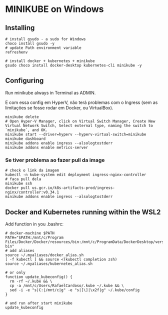 # MINIKUBE on Windows

## Installing

````shell script
# install gsudo - a sudo for Windows
choco install gsudo -y
# update Path environment variable
refreshenv

# install docker + kubernetes + minikube
gsudo choco install docker-desktop kubernetes-cli minikube -y
````

## Configuring

Run minikube always in Terminal as ADMIN. 

E com essa config em HyperV, não terá problemas com o Ingress (sem as limitações se fosse rodar em Docker, ou VirtualBox).

````shell script
minikube delete
# Open Hyper-V Manager, click on Virtual Switch Manager, Create New Virtual Network Switch, Select external type, naming the switch to `minikube`, and OK. 
minikube start --driver=hyperv --hyperv-virtual-switch=minikube
minikube dashboard
minikube addons enable ingress --alsologtostderr
minikube addons enable metrics-server
````

### Se tiver problema ao fazer pull da image

````shell script
# check o link da imagem
kubectl -n kube-system edit deployment ingress-nginx-controller
# faca pull dela
minikube ssh
docker pull us.gcr.io/k8s-artifacts-prod/ingress-nginx/controller:v0.34.1
minikube addons enable ingress --alsologtostderr
````

## Docker and Kubernetes running within the WSL2

Add function in you .bashrc:

````shell script
# docker-machine $PATH
PATH="$PATH:/mnt/c/Program Files/Docker/Docker/resources/bin:/mnt/c/ProgramData/DockerDesktop/version-bin"
# add aliases
source ~/.myaliases/docker_alias.sh
[ -f kubectl ] && source <(kubectl completion zsh)
source ~/.myaliases/kubernetes_alias.sh

# or only
function update_kubeconfig() {
  rm -rf ~/.kube && \
  cp -a /mnt/c/Users/RafaelCardoso/.kube ~/.kube && \
  sed -i -e "s|C:|/mnt/c|g" -e "s|[\]|\x2f|g" ~/.kube/config
}

# and run after start minikube
update_kubeconfig
````
